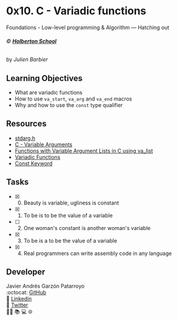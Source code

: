 # 0x10. C - Variadic functions
Foundations - Low-level programming & Algorithm ― Hatching out

###### :copyright: **[Holberton School](https://www.holbertonschool.com/)**
by _Julien Barbier_

## Learning Objectives
* What are variadic functions
* How to use ```va_start```, ```va_arg``` and ```va_end``` macros
* Why and how to use the ```const``` type qualifier

## Resources
* [stdarg.h](https://en.wikipedia.org/wiki/Stdarg.h)
* [C - Variable Arguments](https://www.tutorialspoint.com/cprogramming/c_variable_arguments.htm)
* [Functions with Variable Argument Lists in C using va_list](https://www.cprogramming.com/tutorial/c/lesson17.html)
* [Variadic Functions](https://www.gnu.org/software/libc/manual/html_node/Variadic-Functions.html)
* [Const Keyword](https://www.youtube.com/watch?v=1W4oyuOdXv8)

## Tasks
* [x] 0. Beauty is variable, ugliness is constant
* [x] 1. To be is to be the value of a variable
* [ ] 2. One woman's constant is another woman's variable
* [x] 3. To be is a to be the value of a variable
* [x] 4. Real programmers can write assembly code in any language

## Developer
Javier Andrés Garzón Patarroyo  
:octocat: [GitHub](https://github.com/javierandresgp/)  
:link: [Linkedin](https://www.linkedin.com/in/javierandresgp/)  
:link: [Twitter](https://twitter.com/javierandresgp0)  
:man_technologist: :books: :computer: :globe_with_meridians:
